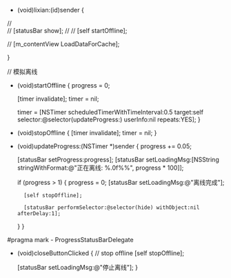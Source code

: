 - (void)lixian:(id)sender
{

//    
//    [statusBar show];
//
//    [self startOffline];

//    [m_contentView LoadDataForCache];

}





// 模拟离线
- (void)startOffline
{
    progress = 0;
    
    [timer invalidate];
    timer = nil;
    
    timer = [NSTimer scheduledTimerWithTimeInterval:0.5 target:self selector:@selector(updateProgress:) userInfo:nil repeats:YES];
}

- (void)stopOffline
{
    [timer invalidate];
    timer = nil;
}

- (void)updateProgress:(NSTimer *)sender
{
    progress += 0.05;
    
    [statusBar setProgress:progress];
    [statusBar setLoadingMsg:[NSString stringWithFormat:@"正在离线: %.0f%%", progress * 100]];
    
    if (progress > 1) {
        progress = 0;
        [statusBar setLoadingMsg:@"离线完成"];
        
        [self stopOffline];
        
        [statusBar performSelector:@selector(hide) withObject:nil afterDelay:1];
    }
}

#pragma mark - ProgressStatusBarDelegate

- (void)closeButtonClicked
{
    // stop offline
    [self stopOffline];
    
    [statusBar setLoadingMsg:@"停止离线"];
}